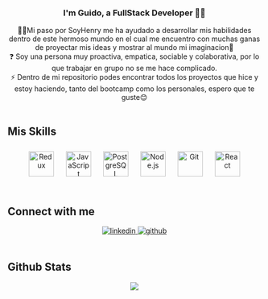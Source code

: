 <div align="center">
</div>  
  

### <div align="center">I'm Guido, a FullStack Developer 👨‍💻</div>  
  

<div align="center">🚶‍♂️Mi paso por SoyHenry me ha ayudado a desarrollar mis habilidades dentro de este hermoso mundo en el cual me encuentro con muchas ganas de proyectar mis ideas y mostrar al mundo mi imaginacion💭</div>  
  

<div align="center">❓ Soy una persona muy proactiva, empatica,  sociable y colaborativa, por lo que trabajar en grupo no se me hace complicado.</div>  
  

<div align="center">⚡ Dentro de mi repositorio podes encontrar todos los proyectos que hice y estoy haciendo, tanto del bootcamp como los personales, espero que te guste😊</div>  
  

<br/>  


## Mis Skills   

<div align="center">  
<a href="https://redux.js.org/" target="_blank"><img style="margin: 10px" src="https://profilinator.rishav.dev/skills-assets/redux-original.svg" alt="Redux" height="50" /></a>  
<a href="https://www.javascript.com/" target="_blank"><img style="margin: 10px" src="https://profilinator.rishav.dev/skills-assets/javascript-original.svg" alt="JavaScript" height="50" /></a>  
<a href="https://www.postgresql.org/" target="_blank"><img style="margin: 10px" src="https://profilinator.rishav.dev/skills-assets/postgresql-original-wordmark.svg" alt="PostgreSQL" height="50" /></a>  
<a href="https://nodejs.org/" target="_blank"><img style="margin: 10px" src="https://profilinator.rishav.dev/skills-assets/nodejs-original-wordmark.svg" alt="Node.js" height="50" /></a>  
<a href="https://github.com/" target="_blank"><img style="margin: 10px" src="https://profilinator.rishav.dev/skills-assets/git-scm-icon.svg" alt="Git" height="50" /></a>  
<a href="https://reactjs.org/" target="_blank"><img style="margin: 10px" src="https://profilinator.rishav.dev/skills-assets/react-original-wordmark.svg" alt="React" height="50" /></a>  
</div>  

<br/>  


## Connect with me  
<div align="center">
<a href="https://linkedin.com/in/guido-fraticelli-481a3b242/" target="_blank">
<img src=https://img.shields.io/badge/linkedin-%231E77B5.svg?&style=for-the-badge&logo=linkedin&logoColor=white alt=linkedin style="margin-bottom: 5px;" />
</a>
<a href="https://github.com/guidofrati" target="_blank">
<img src=https://img.shields.io/badge/github-%2324292e.svg?&style=for-the-badge&logo=github&logoColor=white alt=github style="margin-bottom: 5px;" />
</a>  
</div>  
<br/> 

## Github Stats  
<div align="center">
<img src="https://github-readme-stats.vercel.app/api?username=guidofrati&show_icons=true&count_private=true&hide_border=true" align="center" />  
</div>
  

<br/>  


